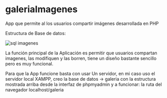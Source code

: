 # galeriaImagenes
App que permite al los usuarios compartir imágenes desarrollada en PHP 

Estructura de Base de datos: 

![sql imagenes](https://user-images.githubusercontent.com/19289312/155855993-1e318b2e-c98b-4bcc-a0cb-50b92b41cc55.png)

La función principal de la Aplicación es permitir que usuarios compartan imagenes, las modifiquen y las borren, tiene un diseño bastante sencillo pero es muy funcional. 

Para que la App funcione basta con usar Un servidor, en mi caso uso el servidor local XAMPP, creo la base de datos -> galeria con la estructura mostrada arriba desde la interfaz de phpmyadmin y a funcionar: la ruta del navegador localhost/galeria
